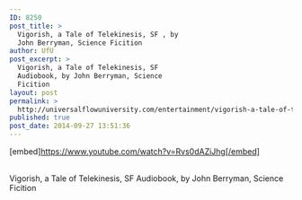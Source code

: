 ```yaml
---
ID: 8250
post_title: >
  Vigorish, a Tale of Telekinesis, SF , by
  John Berryman, Science Ficition
author: UfU
post_excerpt: >
  Vigorish, a Tale of Telekinesis, SF
  Audiobook, by John Berryman, Science
  Ficition
layout: post
permalink: >
  http://universalflowuniversity.com/entertainment/vigorish-a-tale-of-telekinesis-sf-by-john-berryman-science-ficition/
published: true
post_date: 2014-09-27 13:51:36
---
```

[embed]https://www.youtube.com/watch?v=Rvs0dAZiJhg[/embed]</br></br>
<p>Vigorish, a Tale of Telekinesis, SF Audiobook, by John Berryman, Science Ficition</p>